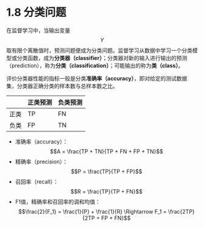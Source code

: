 # 1.8 分类问题

在监督学习中，当输出变量 $$Y$$ 取有限个离散值时，预测问题便成为分类问题。监督学习从数据中学习一个分类模型或分类函数，成为**分类器（classifier）**；分类器对新的输入进行输出的预测（prediction），称为**分类（classification）**；可能输出的称为**类（class）**。

评价分类器性能的指标一般是分类**准确率（accuracy）**，即对给定的测试数据集，分类器正确分类的样本数与总样本数之比。

|  | 正类预测 | 负类预测 |
| :--- | :--- | :--- |
| 正类 | TP | FN |
| 负类 | FP | TN |

* 准确率（accuracy）： $$A = \frac{TP + TN}{TP + FN + FP + TN}$$ 
* 精确率（precision）： $$P = \frac{TP}{TP + FP}$$ 
* 召回率（recall）： $$R = \frac{TP}{TP + FN}$$ 
* F1值，精确率和召回率的调和均值： $$\frac{2}{F_1} = \frac{1}{P} + \frac{1}{R} \Rightarrow F_1 = \frac{2TP}{2TP + FP + FN}$$ 



